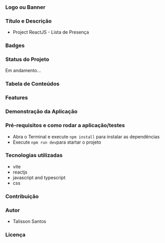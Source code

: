 ### Logo ou Banner ###

### Título e Descrição
   * Project ReactJS - Lista de Presença

### Badges

### Status do Projeto
   Em andamento...

### Tabela de Conteúdos

### Features
### Demonstração da Aplicação

### Pré-requisitos e como rodar a aplicação/testes
   * Abra o Terminal e execute `npm install` para instalar as dependências
   * Execute `npm run dev`para startar o projeto

### Tecnologias utilizadas
   - vite
   - reactjs
   - javascript and typescript
   - css

### Contribuição

### Autor
   - Talisson Santos

### Licença